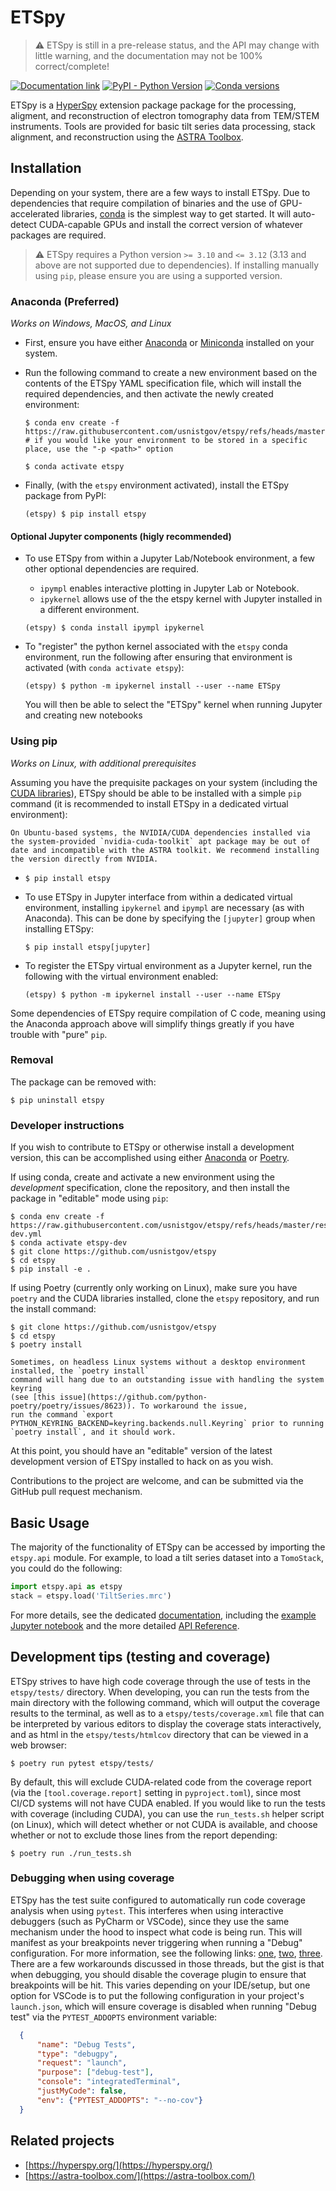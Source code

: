 # ETSpy

> ⚠️ ETSpy is still in a pre-release status, and the API may change with little warning, and
> the documentation may not be 100% correct/complete!

[![Documentation link](https://img.shields.io/badge/Documentation-blue?logo=readthedocs&logoColor=white&labelColor=gray)](https://pages.nist.gov/etspy)
[![PyPI - Python Version](https://img.shields.io/pypi/pyversions/etspy)](https://pypi.org/project/etspy/)
[![Conda versions](https://img.shields.io/conda/pn/conda-forge/etspy)](https://anaconda.org/conda-forge/etspy)

ETSpy is a [HyperSpy](https://hyperspy.org) extension package package for the processing, aligment, and reconstruction
of electron tomography data from TEM/STEM instruments. Tools are provided for basic 
tilt series data processing, stack alignment, and reconstruction using the
[ASTRA Toolbox](https://astra-toolbox.com/).

## Installation

Depending on your system, there are a few ways to install ETSpy. Due to 
dependencies that require compilation of binaries and the use of GPU-accelerated
libraries, [conda](https://anaconda.org/anaconda/conda) is the simplest way to
get started. It will auto-detect CUDA-capable GPUs and install the correct version
of whatever packages are required.

> ⚠️ ETSpy requires a Python version `>= 3.10` and `<= 3.12` (3.13 and above are not supported due to dependencies).
> If installing manually using `pip`, please ensure you are using a supported version.

### Anaconda (Preferred)

  *Works on Windows, MacOS, and Linux*

  * First, ensure you have either [Anaconda](https://www.anaconda.com/download/success)
    or [Miniconda](https://docs.anaconda.com/miniconda/) installed on your system.

  * Run the following command to create a new environment based on the contents
    of the ETSpy YAML specification file, which will install the required dependencies,
    and then activate the newly created environment:
    
    ```shell
    $ conda env create -f https://raw.githubusercontent.com/usnistgov/etspy/refs/heads/master/resources/etspy.yml
    # if you would like your environment to be stored in a specific place, use the "-p <path>" option
    
    $ conda activate etspy
    ```

  * Finally, (with the `etspy` environment activated), install the ETSpy package
    from PyPI:

    ```shell
    (etspy) $ pip install etspy
    ``` 

####  Optional Jupyter components (higly recommended)

  * To use ETSpy from within a Jupyter Lab/Notebook environment, a few other optional 
    dependencies are required.
    * `ipympl` enables interactive plotting in Jupyter Lab or Notebook.  
    * `ipykernel` allows use of the the etspy kernel with Jupyter installed in a different environment. 

    ```shell
    (etspy) $ conda install ipympl ipykernel
    ```

  * To "register" the python kernel associated with the `etspy` conda environment, run
    the following after ensuring that environment is activated (with `conda activate etspy`):

    ```shell
    (etspy) $ python -m ipykernel install --user --name ETSpy
    ```

    You will then be able to select the "ETSpy" kernel when running Jupyter and creating new
    notebooks

###  Using pip

  *Works on Linux, with additional prerequisites*

  Assuming you have the prequisite packages on your system (including
  the [CUDA libraries](https://docs.nvidia.com/cuda/cuda-installation-guide-linux/index.html)),
  ETSpy should be able to be installed with a simple `pip` command (it is recommended to install
  ETSpy in a dedicated virtual environment):

  ```{tip}
  On Ubuntu-based systems, the NVIDIA/CUDA dependencies installed via the system-provided `nvidia-cuda-toolkit` apt package may be out of date and incompatible with the ASTRA toolkit. We recommend installing the version directly from NVIDIA.
  ```

  * ```shell
    $ pip install etspy
    ```

  * To use ETSpy in Jupyter interface from within a dedicated virtual environment, installing
    `ipykernel` and `ipympl` are necessary (as with Anaconda). This can be done by specifying
    the `[jupyter]` group when installing ETSpy:

    ```shell
    $ pip install etspy[jupyter]
    ```

  * To register the ETSpy virtual environment as a Jupyter kernel, run the following with
    the virtual environment enabled:

    ```shell
    (etspy) $ python -m ipykernel install --user --name ETSpy
    ```

  Some dependencies of ETSpy require compilation of C code, meaning using the Anaconda approach
  above will simplify things greatly if you have trouble with "pure" `pip`.

### Removal

The package can be removed with:

```shell
$ pip uninstall etspy
```

### Developer instructions

If you wish to contribute to ETSpy or otherwise install a development version,
this can be accomplished using either [Anaconda](https://www.anaconda.com/download/success)
or [Poetry](https://python-poetry.org).

If using conda, create and activate a new environment using the *development* specification,
clone the repository, and then install the package in "editable" mode using `pip`:

```shell
$ conda env create -f https://raw.githubusercontent.com/usnistgov/etspy/refs/heads/master/resources/etspy-dev.yml
$ conda activate etspy-dev
$ git clone https://github.com/usnistgov/etspy
$ cd etspy
$ pip install -e .
```

If using Poetry (currently only working on Linux), make sure you have `poetry` and the
CUDA libraries installed, clone the `etspy` repository, and run the install command:

```shell
$ git clone https://github.com/usnistgov/etspy
$ cd etspy
$ poetry install
```

```{note}
Sometimes, on headless Linux systems without a desktop environment installed, the `poetry install`
command will hang due to an outstanding issue with handling the system keyring
(see [this issue](https://github.com/python-poetry/poetry/issues/8623)). To workaround the issue,
run the command `export PYTHON_KEYRING_BACKEND=keyring.backends.null.Keyring` prior to running
`poetry install`, and it should work. 
```

At this point, you should have an "editable" version of the latest development
version of ETSpy installed to hack on as you wish.

Contributions to the project are welcome, and can be submitted via the GitHub pull
request mechanism.

## Basic Usage

The majority of the functionality of ETSpy can be accessed by importing the `etspy.api` module.
For example, to load a tilt series dataset into a `TomoStack`, you could do the following:

```python
import etspy.api as etspy
stack = etspy.load('TiltSeries.mrc')
```

For more details, see the dedicated [documentation](https://pages.nist.gov/etspy), including
the [example Jupyter notebook](https://pages.nist.gov/etspy/examples) and the more detailed
[API Reference](https://pages.nist.gov/etspy/api).

## Development tips (testing and coverage)

ETSpy strives to have high code coverage through the use of tests in the `etspy/tests/` directory.
When developing, you can run the tests from the main directory with the following command, which
will output the coverage results to the terminal, as well as to a `etspy/tests/coverage.xml` file that can
be interpreted by various editors to display the coverage stats interactively, and as html in the
`etspy/tests/htmlcov` directory that can be viewed in a web browser:

```shell
$ poetry run pytest etspy/tests/
```

By default, this will exclude CUDA-related code from the coverage
report (via the `[tool.coverage.report]` setting in `pyproject.toml`),
since most CI/CD systems will not have CUDA enabled. If you would
like to run the tests with coverage (including CUDA), you can use
the `run_tests.sh` helper script (on Linux), which will detect whether
or not CUDA is available, and choose whether or not to exclude those
lines from the report depending:

```shell
$ poetry run ./run_tests.sh
```

<!-- ### Matplotlib figure tests

ETSpy uses the [`pytest-mpl`](https://pytest-mpl.readthedocs.io/) pytest
plugin to compare the outputs of certain tests to a "baseline" reference
to see if the output of the figure has changed since what was expected.
This is configured under the `[tool.pytest.ini_options]` of the
`pyproject.toml` file, so these tests should run automatically when
using the above commands, but you will have to run a separate command
the first time you write a test that checks a figure's output
(or if a method has changed such that a new baseline image is required).
First, follow the plugin's
[docs](https://pytest-mpl.readthedocs.io/en/latest/usage.html) for
writing tests (use the `mpl_image_compare` marker and make sure the
test returns a Matplotlib `Figure`; it's also recommended to use the
`remove_text=True` option to prevent issues between different versions
of the freetype library). Then, the first time you run
the test, you will need to generate the baseline images that will
be used to compare against on subsequent runs. To do so, run `pytest`
with the `--mpl-generate-path=etspy/tests/test_data/pytest_mpl_figures`
option (the `-m "mpl_image_compare"` flag limits pytest to only
run the tests that involve figures, and the `--no-cov` flag
disables coverage for this run, since it's not relevant):

```shell
$ poetry run pytest -m "mpl_image_compare" --mpl-generate-path=etspy/tests/test_data/pytest_mpl_figures --no-cov
```

This will run through the test suite, saving any figures that are
required for the `pytest-mpl` tests. Make sure to commit these images
to the repository, as they become part of the test suite and will
be referenced the next time you use `./run_tests.sh`. -->

### Debugging when using coverage

ETSpy has the test suite configured to automatically run code coverage
analysis when using `pytest`. This interferes when using interactive
debuggers (such as PyCharm or VSCode), since they use the same mechanism
under the hood to inspect what code is being run. This will manifest as
your breakpoints never triggering when running a "Debug" configuration.
For more information, see the following links:
[one](https://github.com/microsoft/vscode-python/issues/693),
[two](https://stackoverflow.com/a/67185092),
[three](https://youtrack.jetbrains.com/issue/PY-20186). There are a
few workarounds discussed in those threads, but the gist is that
when debugging, you should disable the coverage plugin to ensure
that breakpoints will be hit. This varies depending on your IDE/setup,
but one option for VSCode is to put the following configuration
in your project's `launch.json`, which will ensure coverage is disabled
when running "Debug test" via the `PYTEST_ADDOPTS` environment variable:

```json
  {
      "name": "Debug Tests",
      "type": "debugpy",
      "request": "launch",
      "purpose": ["debug-test"],
      "console": "integratedTerminal",
      "justMyCode": false,
      "env": {"PYTEST_ADDOPTS": "--no-cov"}
  }
```

## Related projects

- [https://hyperspy.org/](https://hyperspy.org/)
- [https://astra-toolbox.com/](https://astra-toolbox.com/)
